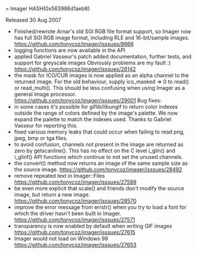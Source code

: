 = Imager HASH(0x563986d1aeb8)

Released 30 Aug 2007

- Finished/rewrote Arnar's old SGI RGB file format support, so Imager now has full SGI RGB image format, including RLE and 16-bit/sample images. https://github.com/tonycoz/imager/isssues/8666 
- logging functions are now available in the API 
- applied Gabriel Vasseur's patch added documentation, further tests, and support for greyscale images Obviously problems are my fault :) https://github.com/tonycoz/imager/isssues/28142 
- the mask for ICO/CUR images is now applied as an alpha channel to the returned image. For the old behaviour, supply ico_masked => 0 to read() or read_multi(). This should be less confusing when using Imager as a general image processor. https://github.com/tonycoz/imager/isssues/29001 Bug fixes: 
- in some cases it's possible for giflib/libungif to return color indexes outside the range of colors defined by the image's palette. We now expand the palette to match the indexes used. Thanks to Gabriel Vasseur for reporting this. 
- fixed various memory leaks that could occur when failing to read png, jpeg, bmp or tga files. 
- to avoid confusion, channels not present in the image are returned as zero by getscanline(). This has no effect on the C level i_glin() and i_glinf() API functions which continue to not set the unused channels. 
- the convert() method now returns an image of the same sample size as the source image. https://github.com/tonycoz/imager/isssues/28492 
- remove repeated text in Imager::Files https://github.com/tonycoz/imager/isssues/27589 
- be even more explicit that scale() and friends don't modify the source image, but return a new image. https://github.com/tonycoz/imager/isssues/28570 
- improve the error message from errstr() when you try to load a font for which the driver hasn't been built in Imager. https://github.com/tonycoz/imager/isssues/27571 
- transparency is now enabled by default when writing GIF images https://github.com/tonycoz/imager/isssues/27615 
- Imager would not load on Windows 98 https://github.com/tonycoz/imager/isssues/27653